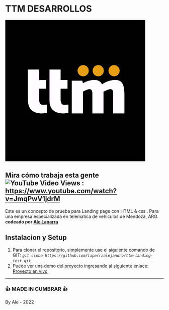 # TTM DESARROLLOS
![Watch Now](./img/ttm.png)
## Mira cómo trabaja esta gente ![YouTube Video Views](https://img.shields.io/youtube/views/ZFQkb26UD1Y?style=social) : https://www.youtube.com/watch?v=JmqPwV1jdrM  


Este es un concepto de prueba para Landing page con HTML &amp; css . Para una empresa especializada en telematica de vehiculos de Mendoza, ARG.
<b>codeado por [Ale Laparra](https://github.com/laparraalejandro/ttm-landing-test.git)</b>


## Instalacion y Setup

1. Para clonar el repositorio, simplemente use el siguiente comando de GIT:  _`git clone https://github.com/laparraalejandro/ttm-landing-test.git`_
2.  Puede ver una demo del proyecto ingresando al siguiente enlace: [Proyecto en vivo](https://ttm-landing-test.netlify.app/)_

<hr>


### 👍 MADE IN CUMBRAR 👍
By Ale - 2022


